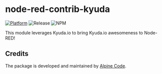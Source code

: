 # node-red-contrib-kyuda

[![Platform](https://img.shields.io/badge/platform-Node--RED-red)](https://nodered.org)
![Release](https://img.shields.io/npm/v/@alpine-code/node-red-contrib-kyuda.svg)
![NPM](https://img.shields.io/npm/dm/@alpine-code/node-red-contrib-kyuda.svg)

This module leverages Kyuda.io to bring Kyuda.io awesomeness to Node-RED!

## Credits

The package is developed and maintained by [Alpine Code](https://www.alpine-code.com/).